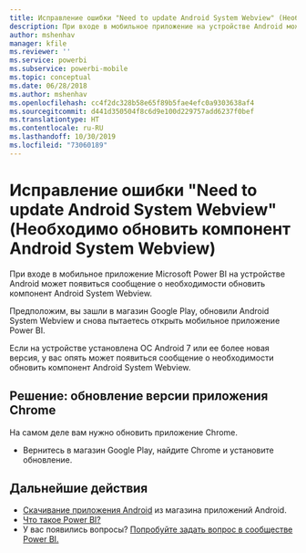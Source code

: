 ```yaml
---
title: Исправление ошибки "Need to update Android System Webview" (Необходимо обновить компонент Android System Webview) в Power BI
description: При входе в мобильное приложение на устройстве Android может появиться сообщение о необходимости обновить компонент Android System Webview.
author: mshenhav
manager: kfile
ms.reviewer: ''
ms.service: powerbi
ms.subservice: powerbi-mobile
ms.topic: conceptual
ms.date: 06/28/2018
ms.author: mshenhav
ms.openlocfilehash: cc4f2dc328b58e65f89b5fae4efc0a9303638af4
ms.sourcegitcommit: d441d350504f8c6d9e100d229757add6237f0bef
ms.translationtype: HT
ms.contentlocale: ru-RU
ms.lasthandoff: 10/30/2019
ms.locfileid: "73060189"
---
```

# <a name="fixing-need-to-update-android-system-webview"></a>Исправление ошибки "Need to update Android System Webview" (Необходимо обновить компонент Android System Webview)
При входе в мобильное приложение Microsoft Power BI на устройстве Android может появиться сообщение о необходимости обновить компонент Android System Webview. 

Предположим, вы зашли в магазин Google Play, обновили Android System Webview и снова пытаетесь открыть мобильное приложение Power BI. 

Если на устройстве установлена ОС Android 7 или ее более новая версия, у вас опять может появиться сообщение о необходимости обновить компонент Android System Webview. 

## <a name="solution-upgrade-your-version-of-the-chrome-app"></a>Решение: обновление версии приложения Chrome
На самом деле вам нужно обновить приложение Chrome. 

* Вернитесь в магазин Google Play, найдите Chrome и установите обновление.

## <a name="next-steps"></a>Дальнейшие действия
* [Скачивание приложения Android](http://go.microsoft.com/fwlink/?LinkID=544867) из магазина приложений Android.
* [Что такое Power BI?](../../fundamentals/power-bi-overview.md)
* У вас появились вопросы? [Попробуйте задать вопрос в сообществе Power BI.](http://community.powerbi.com/)


